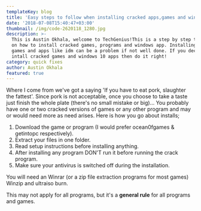 ```yaml
---
templateKey: blog
title: 'Easy steps to follow when installing cracked apps,games and windows programs'
date: '2018-07-08T15:40:47+03:00'
thumbnail: /img/code-2620118_1280.jpg
description: >-
  This is Austin Okhala, welcome to TechGenius!This is a step by step tutorial
  on how to install cracked games, programs and windows app. Installing cracked
  games and apps like idm can be a problem if not well done. If you decide to
  intall cracked games and windows 10 apps then do it right!
category: quick fixes
author: Austin Okhala
featured: true
---
```

Where I come from we've got a saying 'If you have to eat pork, slaughter the fattest'. Since pork is not acceptable, once you choose to take a taste just finish the whole plate (there's no small mistake or big)... You probably have one or two cracked versions of games or any other program and may or would need more as need arises. Here is how you go about installs;

1. Download the game or program (I would prefer ocean0fgames & getintopc respectively).
2. Extract your files in one folder.
3. Read setup instructions before installing anything.
4. After installing any program DON'T run it before running the crack program.
5. Make sure your antivirus is switched off during the installation.

You will need an Winrar (or a zip file extraction programs for most games) Winzip and ultraiso burn. 

This may not apply for all programs, but it's a **general rule** for all programs and games.

